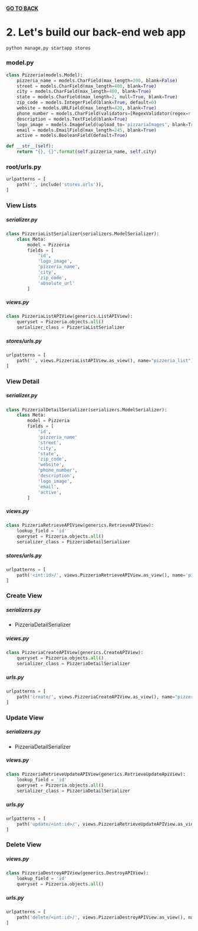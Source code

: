 #### [GO TO BACK](../README.md)

# 2. Let's build our back-end web app
```shell
python manage.py startapp stores
```
### model.py
```python
class Pizzeria(models.Model):
    pizzeria_name = models.CharField(max_length=200, blank=False)
    street = models.CharField(max_length=400, blank=True) 
    city = models.CharField(max_length=400, blank=True) 
    state = models.CharField(max_length=2, null=True, blank=True)
    zip_code = models.IntegerField(blank=True, default=0) 
    website = models.URLField(max_length=420, blank=True) 
    phone_number = models.CharField(validators=[RegexValidator(regex=r'^\1?\d{9,10}$')], max_length=10, blank=True)
    description = models.TextField(blank=True) 
    logo_image = models.ImageField(upload_to='pizzariaImages', blank=True, default="pizzariaImages/pizzalogo.png" )
    email = models.EmailField(max_length=245, blank=True) 
    active = models.BooleanField(default=True)

def __str__(self):
    return "{}, {}".format(self.pizzeria_name, self.city)
```
### root/urls.py
```python
urlpatterns = [
    path('', include('stores.urls')),
]
```
### View Lists
##### serializer.py
```python
class PizzeriaListSerializer(serializers.ModelSerializer): 
    class Meta:
        model = Pizzeria 
        fields = [
            'id', 
            'logo_image', 
            'pizzeria_name', 
            'city', 
            'zip_code', 
            'absolute_url'
        ]
```
##### views.py
```python
class PizzeriaListAPIView(generics.ListAPIView):
    queryset = Pizzeria.objects.all()
    serializer_class = PizzeriaListSerializer

```
##### stores/urls.py
```python
urlpatterns = [ 
    path('', views.PizzeriaListAPIView.as_view(), name="pizzeria_list"), 
]
```
### View Detail
##### serializer.py
```python
class PizzerialDetailSerializer(serializers.ModelSerializer):
    class Meta:
        model = Pizzeria
        fields = [
            'id',
            'pizzeria_name'
            'street',
            'city',
            'state',
            'zip_code',
            'website',
            'phone_number',
            'description',
            'logo_image',
            'email',
            'active',
        ]
```
##### views.py
```python
class PizzeriaRetrieveAPIView(generics.RetrieveAPIView):
    lookup_field = 'id'
    queryset = Pizzeria.objects.all()
    serializer_class = PizzeriaDetailSerializer
```
##### stores/urls.py
```python
urlpatterns = [ 
    path('<int:id>/', views.PizzeriaRetrieveAPIView.as_view(), name='pizzeria_detail')
]
```
### Create View
##### serializers.py
- PizzeriaDetailSerializer
##### views.py
```python
class PizzeriaCreateAPIView(generics.CreateAPIView):
    queryset = Pizzeria.objects.all()
    serializer_class = PizzeriaDetailSerializer
```
##### urls.py
```python
urlpatterns = [
    path('create/', views.PizzeriaCreateAPIView.as_view(), name="pizzeria_create")
]
```
### Update View
##### serializers.py
- PizzeriaDetailSerializer
##### views.py
```python
class PizzeriaRetrieveUpdateAPIView(generics.RetrieveUpdateApiView):
    lookup_field = 'id'
    queryset = Pizzeria.objects.all()
    serializer_class = PizzeriaDetailSerializer
```
##### urls.py
```python
urlpatterns = [
    path('update/<int:id>/', views.PizzeriaRetrieveUpdateAPIView.as_view(), name='pizzeria_update')
]
```
### Delete View
##### views.py
```python
class PizzeriaDestroyAPIView(generics.DestroyAPIView):
    lookup_field = 'id'
    queryset = Pizzeria.objects.all()
```
##### urls.py
```python
urlpatterns = [
    path('delete/<int:id>/', views.PizzeriaDestroyAPIView.as_view(), name="pizzeria_delete")
]
```
